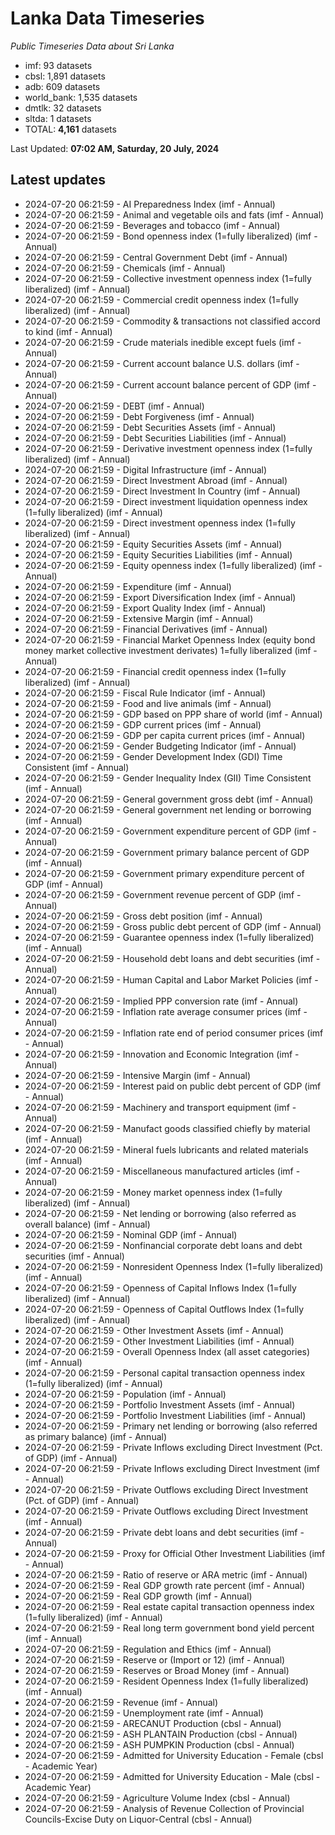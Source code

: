 # Lanka Data Timeseries
*Public Timeseries Data about Sri Lanka*

* imf: 93 datasets
* cbsl: 1,891 datasets
* adb: 609 datasets
* world_bank: 1,535 datasets
* dmtlk: 32 datasets
* sltda: 1 datasets
* TOTAL: **4,161** datasets

Last Updated: **07:02 AM, Saturday, 20 July, 2024**

## Latest updates

* 2024-07-20 06:21:59 - AI Preparedness Index (imf - Annual)
* 2024-07-20 06:21:59 - Animal and vegetable oils and fats (imf - Annual)
* 2024-07-20 06:21:59 - Beverages and tobacco (imf - Annual)
* 2024-07-20 06:21:59 - Bond openness index (1=fully liberalized) (imf - Annual)
* 2024-07-20 06:21:59 - Central Government Debt (imf - Annual)
* 2024-07-20 06:21:59 - Chemicals (imf - Annual)
* 2024-07-20 06:21:59 - Collective investment openness index (1=fully liberalized) (imf - Annual)
* 2024-07-20 06:21:59 - Commercial credit openness index (1=fully liberalized) (imf - Annual)
* 2024-07-20 06:21:59 - Commodity & transactions not classified accord to kind (imf - Annual)
* 2024-07-20 06:21:59 - Crude materials inedible except fuels (imf - Annual)
* 2024-07-20 06:21:59 - Current account balance U.S. dollars (imf - Annual)
* 2024-07-20 06:21:59 - Current account balance percent of GDP (imf - Annual)
* 2024-07-20 06:21:59 - DEBT (imf - Annual)
* 2024-07-20 06:21:59 - Debt Forgiveness (imf - Annual)
* 2024-07-20 06:21:59 - Debt Securities Assets (imf - Annual)
* 2024-07-20 06:21:59 - Debt Securities Liabilities (imf - Annual)
* 2024-07-20 06:21:59 - Derivative investment openness index (1=fully liberalized) (imf - Annual)
* 2024-07-20 06:21:59 - Digital Infrastructure (imf - Annual)
* 2024-07-20 06:21:59 - Direct Investment Abroad (imf - Annual)
* 2024-07-20 06:21:59 - Direct Investment In Country (imf - Annual)
* 2024-07-20 06:21:59 - Direct investment liquidation openness index (1=fully liberalized) (imf - Annual)
* 2024-07-20 06:21:59 - Direct investment openness index (1=fully liberalized) (imf - Annual)
* 2024-07-20 06:21:59 - Equity Securities Assets (imf - Annual)
* 2024-07-20 06:21:59 - Equity Securities Liabilities (imf - Annual)
* 2024-07-20 06:21:59 - Equity openness index (1=fully liberalized) (imf - Annual)
* 2024-07-20 06:21:59 - Expenditure (imf - Annual)
* 2024-07-20 06:21:59 - Export Diversification Index (imf - Annual)
* 2024-07-20 06:21:59 - Export Quality Index (imf - Annual)
* 2024-07-20 06:21:59 - Extensive Margin (imf - Annual)
* 2024-07-20 06:21:59 - Financial Derivatives (imf - Annual)
* 2024-07-20 06:21:59 - Financial Market Openness Index (equity bond money market collective investment derivates) 1=fully liberalized (imf - Annual)
* 2024-07-20 06:21:59 - Financial credit openness index (1=fully liberalized) (imf - Annual)
* 2024-07-20 06:21:59 - Fiscal Rule Indicator (imf - Annual)
* 2024-07-20 06:21:59 - Food and live animals (imf - Annual)
* 2024-07-20 06:21:59 - GDP based on PPP share of world (imf - Annual)
* 2024-07-20 06:21:59 - GDP current prices (imf - Annual)
* 2024-07-20 06:21:59 - GDP per capita current prices (imf - Annual)
* 2024-07-20 06:21:59 - Gender Budgeting Indicator (imf - Annual)
* 2024-07-20 06:21:59 - Gender Development Index (GDI) Time Consistent (imf - Annual)
* 2024-07-20 06:21:59 - Gender Inequality Index (GII) Time Consistent (imf - Annual)
* 2024-07-20 06:21:59 - General government gross debt (imf - Annual)
* 2024-07-20 06:21:59 - General government net lending or borrowing (imf - Annual)
* 2024-07-20 06:21:59 - Government expenditure percent of GDP (imf - Annual)
* 2024-07-20 06:21:59 - Government primary balance percent of GDP (imf - Annual)
* 2024-07-20 06:21:59 - Government primary expenditure percent of GDP (imf - Annual)
* 2024-07-20 06:21:59 - Government revenue percent of GDP (imf - Annual)
* 2024-07-20 06:21:59 - Gross debt position (imf - Annual)
* 2024-07-20 06:21:59 - Gross public debt percent of GDP (imf - Annual)
* 2024-07-20 06:21:59 - Guarantee openness index (1=fully liberalized) (imf - Annual)
* 2024-07-20 06:21:59 - Household debt loans and debt securities (imf - Annual)
* 2024-07-20 06:21:59 - Human Capital and Labor Market Policies (imf - Annual)
* 2024-07-20 06:21:59 - Implied PPP conversion rate (imf - Annual)
* 2024-07-20 06:21:59 - Inflation rate average consumer prices (imf - Annual)
* 2024-07-20 06:21:59 - Inflation rate end of period consumer prices (imf - Annual)
* 2024-07-20 06:21:59 - Innovation and Economic Integration (imf - Annual)
* 2024-07-20 06:21:59 - Intensive Margin (imf - Annual)
* 2024-07-20 06:21:59 - Interest paid on public debt percent of GDP (imf - Annual)
* 2024-07-20 06:21:59 - Machinery and transport equipment (imf - Annual)
* 2024-07-20 06:21:59 - Manufact goods classified chiefly by material (imf - Annual)
* 2024-07-20 06:21:59 - Mineral fuels lubricants and related materials (imf - Annual)
* 2024-07-20 06:21:59 - Miscellaneous manufactured articles (imf - Annual)
* 2024-07-20 06:21:59 - Money market openness index (1=fully liberalized) (imf - Annual)
* 2024-07-20 06:21:59 - Net lending or borrowing (also referred as overall balance) (imf - Annual)
* 2024-07-20 06:21:59 - Nominal GDP (imf - Annual)
* 2024-07-20 06:21:59 - Nonfinancial corporate debt loans and debt securities (imf - Annual)
* 2024-07-20 06:21:59 - Nonresident Openness Index (1=fully liberalized) (imf - Annual)
* 2024-07-20 06:21:59 - Openness of Capital Inflows Index (1=fully liberalized) (imf - Annual)
* 2024-07-20 06:21:59 - Openness of Capital Outflows Index (1=fully liberalized) (imf - Annual)
* 2024-07-20 06:21:59 - Other Investment Assets (imf - Annual)
* 2024-07-20 06:21:59 - Other Investment Liabilities (imf - Annual)
* 2024-07-20 06:21:59 - Overall Openness Index (all asset categories) (imf - Annual)
* 2024-07-20 06:21:59 - Personal capital transaction openness index (1=fully liberalized) (imf - Annual)
* 2024-07-20 06:21:59 - Population (imf - Annual)
* 2024-07-20 06:21:59 - Portfolio Investment Assets (imf - Annual)
* 2024-07-20 06:21:59 - Portfolio Investment Liabilities (imf - Annual)
* 2024-07-20 06:21:59 - Primary net lending or borrowing (also referred as primary balance) (imf - Annual)
* 2024-07-20 06:21:59 - Private Inflows excluding Direct Investment (Pct. of GDP) (imf - Annual)
* 2024-07-20 06:21:59 - Private Inflows excluding Direct Investment (imf - Annual)
* 2024-07-20 06:21:59 - Private Outflows excluding Direct Investment (Pct. of GDP) (imf - Annual)
* 2024-07-20 06:21:59 - Private Outflows excluding Direct Investment (imf - Annual)
* 2024-07-20 06:21:59 - Private debt loans and debt securities (imf - Annual)
* 2024-07-20 06:21:59 - Proxy for Official Other Investment Liabilities (imf - Annual)
* 2024-07-20 06:21:59 - Ratio of reserve or ARA metric (imf - Annual)
* 2024-07-20 06:21:59 - Real GDP growth rate percent (imf - Annual)
* 2024-07-20 06:21:59 - Real GDP growth (imf - Annual)
* 2024-07-20 06:21:59 - Real estate capital transaction openness index (1=fully liberalized) (imf - Annual)
* 2024-07-20 06:21:59 - Real long term government bond yield percent (imf - Annual)
* 2024-07-20 06:21:59 - Regulation and Ethics (imf - Annual)
* 2024-07-20 06:21:59 - Reserve or (Import or 12) (imf - Annual)
* 2024-07-20 06:21:59 - Reserves or Broad Money (imf - Annual)
* 2024-07-20 06:21:59 - Resident Openness Index (1=fully liberalized) (imf - Annual)
* 2024-07-20 06:21:59 - Revenue (imf - Annual)
* 2024-07-20 06:21:59 - Unemployment rate (imf - Annual)
* 2024-07-20 06:21:59 - ARECANUT Production (cbsl - Annual)
* 2024-07-20 06:21:59 - ASH PLANTAIN Production (cbsl - Annual)
* 2024-07-20 06:21:59 - ASH PUMPKIN Production (cbsl - Annual)
* 2024-07-20 06:21:59 - Admitted for University Education - Female (cbsl - Academic Year)
* 2024-07-20 06:21:59 - Admitted for University Education - Male (cbsl - Academic Year)
* 2024-07-20 06:21:59 - Agriculture Volume Index (cbsl - Annual)
* 2024-07-20 06:21:59 - Analysis of Revenue Collection of Provincial Councils-Excise Duty on Liquor-Central (cbsl - Annual)
